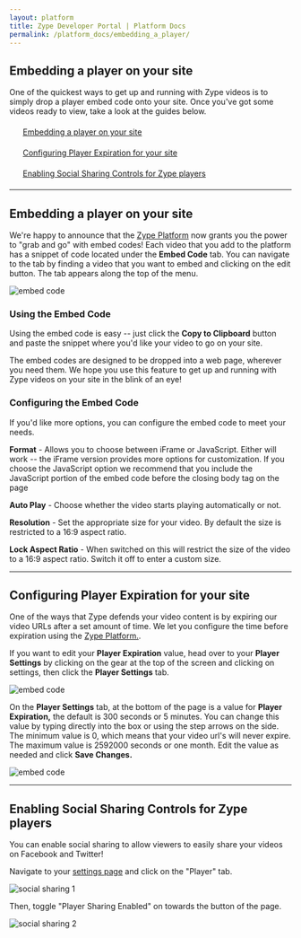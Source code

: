 ```yaml
---
layout: platform
title: Zype Developer Portal | Platform Docs
permalink: /platform_docs/embedding_a_player/
---
```

## Embedding a player on your site
One of the quickest ways to get up and running with Zype videos is to simply drop a player embed code onto your site. Once you've got some videos ready to view, take a look at the guides below.

<div style="width: 100%;">
  <div style="margin: 20px;"><span class="fa fa-file-text" style="margin-right: 4px;"></span>
    <a href="#1">
    Embedding a player on your site</a>
  </div>
  <div style="margin: 20px;"><span class="fa fa-file-text" style="margin-right: 4px;"></span>
  <a href="#2">
  Configuring Player Expiration for your site</a>
  </div>
  <div style="margin: 20px;"><span class="fa fa-file-text" style="margin-right: 4px;"></span>
  <a href="#3">
  Enabling Social Sharing Controls for Zype players</a>
  </div>
</div>

<hr id="1">

## Embedding a player on your site
We're happy to announce that the [Zype Platform](http://admin.zype.com) now grants you the power to "grab and go" with embed codes! Each video that you add to the platform has a snippet of code located under the **Embed Code** tab. You can navigate to the tab by finding a video that you want to embed and clicking on the edit button. The tab appears along the top of the menu.

![embed code]({{site.url}}/assets/embed_code/embed_code_tab.png)

### Using the Embed Code

Using the embed code is easy -- just click the **Copy to Clipboard** button and paste the snippet where you'd like your video to go on your site.

The embed codes are designed to be dropped into a web page, wherever you need them. We hope you use this feature to get up and running with Zype videos on your site in the blink of an eye!

### Configuring the Embed Code

If you'd like more options, you can configure the embed code to meet your needs.

**Format** - Allows you to choose between iFrame or JavaScript. Either will work -- the iFrame version provides more options for customization. If you choose the JavaScript option we recommend that you include the JavaScript portion of the embed code before the closing body tag on the page

**Auto Play** - Choose whether the video starts playing automatically or not.

**Resolution** - Set the appropriate size for your video. By default the size is restricted to a 16:9 aspect ratio.

**Lock Aspect Ratio** - When switched on this will restrict the size of the video to a 16:9 aspect ratio. Switch it off to enter a custom size.

<hr id="2">

## Configuring Player Expiration for your site

One of the ways that Zype defends your video content is by expiring our video URLs after a set amount of time. We let you configure the time before expiration using the [Zype Platform.](http://admin.zype.com).

If you want to edit your **Player Expiration** value, head over to your **Player Settings** by clicking on the gear at the top of the screen and clicking on settings, then click the **Player Settings** tab.

![embed code]({{site.url}}/assets/embed_code/settings_menu.png)

On the **Player Settings** tab, at the bottom of the page is a value for **Player Expiration,** the default is 300 seconds or 5 minutes. You can change this value by typing directly into the box or using the step arrows on the side. The minimum value is 0, which means that your video url's will never expire. The maximum value is 2592000 seconds or one month. Edit the value as needed and click **Save Changes.**

![embed code]({{site.url}}/assets/embed_code/player_expiration.png)

<hr id="3">

## Enabling Social Sharing Controls for Zype players

You can enable social sharing to allow viewers to easily share your videos on Facebook and Twitter!

Navigate to your [settings page](https://admin.zype.com/site/edit) and click on the "Player" tab.

![social sharing 1]({{site.url}}/assets/social_sharing/social_sharing_1.png)

Then, toggle "Player Sharing Enabled" on towards the button of the page.

![social sharing 2]({{site.url}}/assets/social_sharing/social_sharing_2.png)
